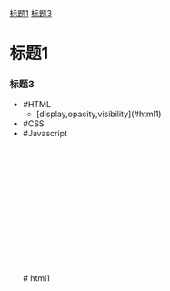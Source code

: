 [标题1](#标题1)
[标题3](#标题3)

# 标题1
### 标题3

<ul>
  <li>#HTML
    <ul>
      <li>[display,opacity,visibility](#html1)</li>
    </ul>
  </li>
  <li>#CSS</li>
  <li>#Javascript</li>
 </li>
 </br> </br> </br> </br> </br> </br> </br> </br> </br> </br> </br> </br> </br> </br>
 # html1
 
 
